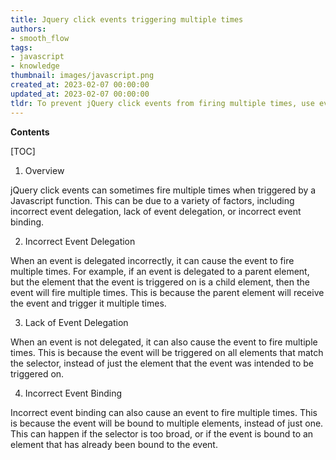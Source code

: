 ```yaml
---
title: Jquery click events triggering multiple times
authors:
- smooth_flow
tags:
- javascript
- knowledge
thumbnail: images/javascript.png
created_at: 2023-02-07 00:00:00
updated_at: 2023-02-07 00:00:00
tldr: To prevent jQuery click events from firing multiple times, use event.stopPropagation() or return false.
---
```


**Contents**

[TOC]

1. Overview

jQuery click events can sometimes fire multiple times when triggered by a Javascript function. This can be due to a variety of factors, including incorrect event delegation, lack of event delegation, or incorrect event binding.

2. Incorrect Event Delegation

When an event is delegated incorrectly, it can cause the event to fire multiple times. For example, if an event is delegated to a parent element, but the element that the event is triggered on is a child element, then the event will fire multiple times. This is because the parent element will receive the event and trigger it multiple times.

3. Lack of Event Delegation

When an event is not delegated, it can also cause the event to fire multiple times. This is because the event will be triggered on all elements that match the selector, instead of just the element that the event was intended to be triggered on.

4. Incorrect Event Binding

Incorrect event binding can also cause an event to fire multiple times. This is because the event will be bound to multiple elements, instead of just one. This can happen if the selector is too broad, or if the event is bound to an element that has already been bound to the event.
